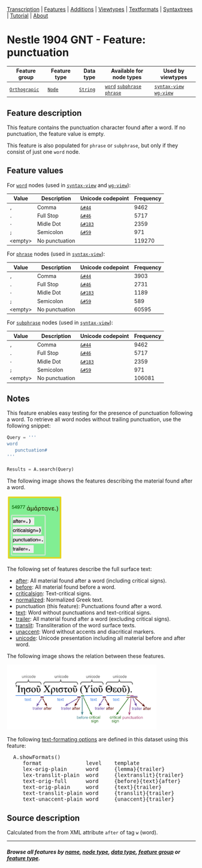 <a name="start"></a>
<div class="hidden-content">
<a href="../transcription.md">Transcription</a> | <a href="README.md#start">Features</a>  | <a href="../additions/README.md#start">Additions</a> | <a href="../viewtypes.md#start">Viewtypes</a>  | <a href="../textformats.md#start">Textformats</a> |  <a href="../syntaxtrees.md#start">Syntaxtrees</a> | <a href="../tutorial/README.md#start">Tutorial</a>  | <a href="../about.md#start">About</a>
</div>

# Nestle 1904 GNT - Feature: punctuation

Feature group | Feature type | Data type | Available for node types | Used by viewtypes
---  | --- | --- | --- | ---
[`Orthograpic`](featuresbygroup.md#orthograpic-features) | [`Node`](featuresbyfeaturetype.md#node-features) | [`String`](featuresbydatatype.md#string-datatype) | [`word`](featuresbynodetype.md#word-nodes) [`subphrase`](featuresbynodetype.md#subphrase-nodes) [`phrase`](featuresbynodetype.md#phrase-nodes) | [`syntax-view`](../syntax-view.md#start) [`wg-view`](../wg-view.md#start)

## Feature description 

This feature contains the punctuation character found after a word. If no punctuation, the feature value is empty.

This feature is also populated for `phrase` or `subphrase`, but only if they consist of just one `word` node.

## Feature values 

For [`word`](featuresbynodetype.md#word-nodes) nodes (used in [`syntax-view`](../syntax-view.md#start) and [`wg-view`](../wg-view.md#start)):

Value | Description | Unicode codepoint | Frequency
---  |  --- | --- | ---
`,` | Comma |  [`&#44`](https://www.codetable.net/decimal/44)   | 9462
`.` | Full Stop | [`&#46`](https://www.codetable.net/decimal/46) | 5717
`·` | Midle Dot | [`&#183`](https://www.codetable.net/decimal/183) | 2359
`;` | Semicolon | [`&#59`](https://www.codetable.net/decimal/59) | 971
&lt;empty&gt; | No punctuation | | 119270 

For [`phrase`](featuresbynodetype.md#phrase-nodes) nodes (used in [`syntax-view`](../syntax-view.md#start)):

Value | Description | Unicode codepoint | Frequency
---  |  --- | --- | ---
`,` | Comma |  [`&#44`](https://www.codetable.net/decimal/44)   | 3903
`.` | Full Stop | [`&#46`](https://www.codetable.net/decimal/46) | 2731
`·` | Midle Dot | [`&#183`](https://www.codetable.net/decimal/183) | 1189
`;` | Semicolon | [`&#59`](https://www.codetable.net/decimal/59) | 589
&lt;empty&gt; | No punctuation | | 60595 

For [`subphrase`](featuresbynodetype.md#subphrase-nodes) nodes (used in [`syntax-view`](../syntax-view.md#start)):

Value | Description | Unicode codepoint | Frequency
---  |  --- | --- | ---
`,` | Comma |  [`&#44`](https://www.codetable.net/decimal/44)   | 9462
`.` | Full Stop | [`&#46`](https://www.codetable.net/decimal/46) | 5717
`·` | Midle Dot | [`&#183`](https://www.codetable.net/decimal/183) | 2359
`;` | Semicolon | [`&#59`](https://www.codetable.net/decimal/59) | 971
&lt;empty&gt; | No punctuation | | 106081 

## Notes

This feature enables easy testing for the presence of punctuation following a word. To retrieve all word nodes without trailing punctuation, use the following snippet:

```python
Query = '''
word
   punctuation#
'''

Results = A.search(Query)
```

The following image shows the features describing the material found after a word.

<img src="images/material_after_word.jpg" width="150px">

The following set of features describe the full surface text:
   * [after](after.md#start): All material found after a word (including critical signs).
   * [before](before.md#start): All material found before a word.
   * [criticalsign](criticalsign.md#start): Text-critical signs.
   * [normalized](normalized.md#start): Normalized Greek text.
   * punctuation (this feature): Punctuations found after a word.
   * [text](text.md#start): Word without punctuations and text-critical signs.
   * [trailer](trailer.md#start): All material found after a word (excluding critical signs).
   * [translit](translit.md#start): Transliteration of the word surface texts.
   * [unaccent](unaccent.md#start): Word without accents and diacritical markers.
   * [unicode](unicode.md#start): Unicode presentation including all material before and after word.

The following image shows the relation between these features.

<img src="images/details_surface_features.png" width="400" >

The following [text-formating options](../textformats.md#start) are defined in this dataset using this feature:
<pre>
  A.showFormats()
     format              level    template
     lex-orig-plain      word     {lemma}{trailer}
     lex-translit-plain  word     {lextranslit}{trailer}
     text-orig-full      word     {before}{text}{after}
     text-orig-plain     word     {text}{trailer}
     text-translit-plain word     {translit}{trailer}
     text-unaccent-plain word     {unaccent}{trailer}
</pre>

## Source description

Calculated from the from XML attribute `after` of tag `w` (word).

---
#### *Browse all features by [name](featuresbyname.md#start), [node type](featuresbynodetype.md#start), [data type](featuresbydatatype.md#start), [feature group](featuresbygroup.md#start) or [feature type](featuresbyfeaturetype.md#start).*



